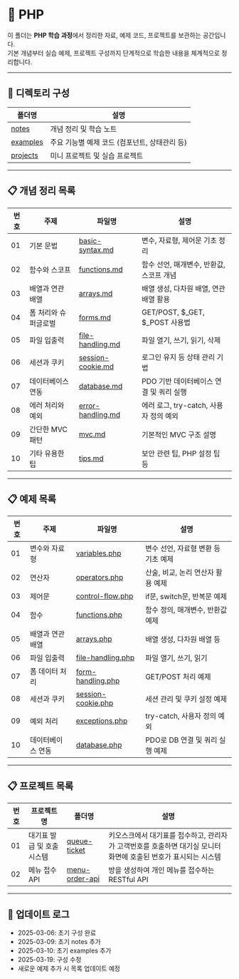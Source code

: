 # 🐘 PHP

이 폴더는 **PHP 학습 과정**에서 정리한 자료, 예제 코드, 프로젝트를 보관하는 공간입니다.  
기본 개념부터 실습 예제, 프로젝트 구성까지 단계적으로 학습한 내용을 체계적으로 정리합니다.

---

## 📂 디렉토리 구성

| 폴더명 | 설명 |
|---|---|
| [notes](./notes) | 개념 정리 및 학습 노트 |
| [examples](./examples) | 주요 기능별 예제 코드 (컴포넌트, 상태관리 등) |
| [projects](./projects) | 미니 프로젝트 및 실습 프로젝트 |

---

## 📋 개념 정리 목록

| 번호 | 주제 | 파일명 | 설명 |
|---|---|---|---|
| 01 | 기본 문법 | [basic-syntax.md](./notes/basic-syntax.md) | 변수, 자료형, 제어문 기초 정리 |
| 02 | 함수와 스코프 | [functions.md](./notes/functions.md) | 함수 선언, 매개변수, 반환값, 스코프 개념 |
| 03 | 배열과 연관 배열 | [arrays.md](./notes/arrays.md) | 배열 생성, 다차원 배열, 연관 배열 활용 |
| 04 | 폼 처리와 슈퍼글로벌 | [forms.md](./notes/forms.md) | GET/POST, $_GET, $_POST 사용법 |
| 05 | 파일 입출력 | [file-handling.md](./notes/file-handling.md) | 파일 열기, 쓰기, 읽기, 삭제 |
| 06 | 세션과 쿠키 | [session-cookie.md](./notes/session-cookie.md) | 로그인 유지 등 상태 관리 기법 |
| 07 | 데이터베이스 연동 | [database.md](./notes/database.md) | PDO 기반 데이터베이스 연결 및 쿼리 실행 |
| 08 | 에러 처리와 예외 | [error-handling.md](./notes/error-handling.md) | 에러 로그, try-catch, 사용자 정의 예외 |
| 09 | 간단한 MVC 패턴 | [mvc.md](./notes/mvc.md) | 기본적인 MVC 구조 설명 |
| 10 | 기타 유용한 팁 | [tips.md](./notes/tips.md) | 보안 관련 팁, PHP 설정 팁 등 |

---

## 📋 예제 목록

| 번호 | 주제 | 파일명 | 설명 |
|---|---|---|---|
| 01 | 변수와 자료형 | [variables.php](./examples/variables.php) | 변수 선언, 자료형 변환 등 기초 예제 |
| 02 | 연산자 | [operators.php](./examples/operators.php) | 산술, 비교, 논리 연산자 활용 예제 |
| 03 | 제어문 | [control-flow.php](./examples/control-flow.php) | if문, switch문, 반복문 예제 |
| 04 | 함수 | [functions.php](./examples/functions.php) | 함수 정의, 매개변수, 반환값 예제 |
| 05 | 배열과 연관 배열 | [arrays.php](./examples/arrays.php) | 배열 생성, 다차원 배열 등 |
| 06 | 파일 입출력 | [file-handling.php](./examples/file-handling.php) | 파일 열기, 쓰기, 읽기 |
| 07 | 폼 데이터 처리 | [form-handling.php](./examples/form-handling.php) | GET/POST 처리 예제 |
| 08 | 세션과 쿠키 | [session-cookie.php](./examples/session-cookie.php) | 세션 관리 및 쿠키 설정 예제 |
| 09 | 예외 처리 | [exceptions.php](./examples/exceptions.php) | try-catch, 사용자 정의 예외 |
| 10 | 데이터베이스 연동 | [database.php](./examples/database.php) | PDO로 DB 연결 및 쿼리 실행 예제 |

---

## 📋 프로젝트 목록

| 번호 | 프로젝트명 |  폴더명 |설명 |
|---|---|---|---|
| 01 | 대기표 발급 및 호출 시스템 | [queue-ticket](./projects/queue-ticket) | 키오스크에서 대기표를 접수하고, 관리자가 고객번호를 호출하면 대기실 모니터 화면에 호출된 번호가 표시되는 시스템 |
| 02 | 메뉴 접수 API | [menu-order-api](./projects/menu-order-api) | 방을 생성하여 개인 메뉴를 접수하는 RESTful API |

---

## 📢 업데이트 로그
- 2025-03-06: 초기 구성 완료
- 2025-03-09: 초기 notes 추가
- 2025-03-10: 초기 examples 추가
- 2025-03-19: 구성 수정
- 새로운 예제 추가 시 목록 업데이트 예정
